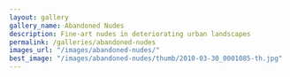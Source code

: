 ```yaml
---
layout: gallery
gallery_name: Abandoned Nudes
description: Fine-art nudes in deteriorating urban landscapes
permalink: /galleries/abandoned-nudes
images_url: "/images/abandoned-nudes/"
best_image: "/images/abandoned-nudes/thumb/2010-03-30_0001085-th.jpg"
---
```


